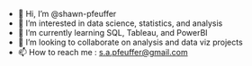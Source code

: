 - 👋 Hi, I’m @shawn-pfeuffer
- 👀 I’m interested in data science, statistics, and analysis
- 🌱 I’m currently learning SQL, Tableau, and PowerBI
- 💞️ I’m looking to collaborate on analysis and data viz projects
- 📫 How to reach me : s.a.pfeuffer@gmail.com

<!---
shawn-pfeuffer/shawn-pfeuffer is a ✨ special ✨ repository because its `README.md` (this file) appears on your GitHub profile.
You can click the Preview link to take a look at your changes.
--->
